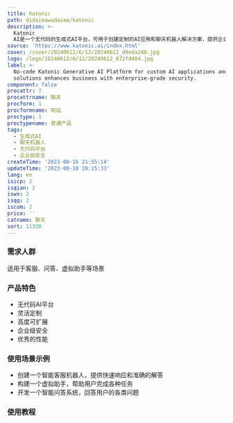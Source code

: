 ```yaml
---
title: Katonic
path: didaimawudaima/katonic
description: >-
  Katonic
  AI是一个无代码的生成式AI平台，可用于创建定制的AI应用和聊天机器人解决方案，提供企业级安全性。平台功能强大，优势包括无需编程知识、灵活定制、高度可扩展、企业级安全、性能卓越。定价根据具体需求而定，提供免费试用。适用于各种场景，如客服机器人、虚拟助手、智能问答系统等。
source: 'https://www.katonic.ai/index.html'
cover: /cover/20240612/6/12/20240612_d9eda248.jpg
logo: /logo/20240612/6/12/20240612_672fd484.jpg
label: >-
  No-code Katonic Generative AI Platform for custom AI applications and chatbot
  solutions enhances business with enterprise-grade security.
component: false
procattr: 7
procattrname: 聊天
procform: 1
procformname: 网站
proctype: 1
proctypename: 普通产品
tags:
  - 生成式AI
  - 聊天机器人
  - 无代码平台
  - 企业级安全
createTime: '2023-08-16 21:55:14'
updateTime: '2023-08-18 20:15:33'
lang: en
isicp: 2
isqian: 2
iswx: 2
isqq: 2
iscom: 2
price: ''
catname: 聊天
sort: 11320
---
```




### 需求人群
适用于客服、问答、虚拟助手等场景

### 产品特色
- 无代码AI平台
- 灵活定制
- 高度可扩展
- 企业级安全
- 优秀的性能

### 使用场景示例
- 创建一个智能客服机器人，提供快速响应和准确的解答
- 构建一个虚拟助手，帮助用户完成各种任务
- 开发一个智能问答系统，回答用户的各类问题

### 使用教程


  
